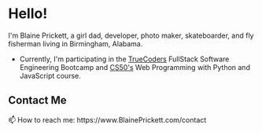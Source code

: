 # Hello!
I'm Blaine Prickett, a girl dad, developer, photo maker, skateboarder, and fly fisherman living in Birmingham, Alabama.

* Currently, I'm participating in the [TrueCoders](https://github.com/truecodersio) FullStack Software Engineering Bootcamp and [CS50's](https://github.com/cs50) Web Programming with Python and JavaScript course.

<h2>Contact Me</h2>
📫 How to reach me: https://www.BlainePrickett.com/contact <br>





<!---
blaineprickett/blaineprickett is a ✨ special ✨ repository because its `README.md` (this file) appears on your GitHub profile.
You can click the Preview link to take a look at your changes.
--->
